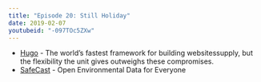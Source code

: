 ```yaml
---
title: "Episode 20: Still Holiday"
date: 2019-02-07
youtubeid: "-097TOc5ZXw"
---
```

- [Hugo](https://gohugo.io/) - The world’s fastest framework for building websitessupply, but the flexibility the unit gives outweighs these compromises.
- [SafeCast](https://blog.safecast.org/) - Open Environmental Data for Everyone
